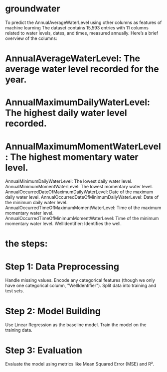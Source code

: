 # groundwater
To predict the AnnualAverageWaterLevel using other columns as features of machine learning
The dataset contains 15,593 entries with 11 columns related to water levels, dates, and times, measured annually. Here’s a brief overview of the columns:

# AnnualAverageWaterLevel: The average water level recorded for the year.
# AnnualMaximumDailyWaterLevel: The highest daily water level recorded.
# AnnualMaximumMomentWaterLevel: The highest momentary water level.
AnnualMinimumDailyWaterLevel: The lowest daily water level.
AnnualMinimumMomentWaterLevel: The lowest momentary water level.
AnnualOccurredDateOfMaximumDailyWaterLevel: Date of the maximum daily water level.
AnnualOccurredDateOfMinimumDailyWaterLevel: Date of the minimum daily water level.
AnnualOccurredTimeOfMaximumMomentWaterLevel: Time of the maximum momentary water level.
AnnualOccurredTimeOfMinimumMomentWaterLevel: Time of the minimum momentary water level.
WellIdentifier: Identifies the well.

# the steps:

# Step 1: Data Preprocessing
Handle missing values.
Encode any categorical features (though we only have one categorical column, "WellIdentifier").
Split data into training and test sets.

# Step 2: Model Building
Use Linear Regression as the baseline model.
Train the model on the training data.

# Step 3: Evaluation
Evaluate the model using metrics like Mean Squared Error (MSE) and R².
